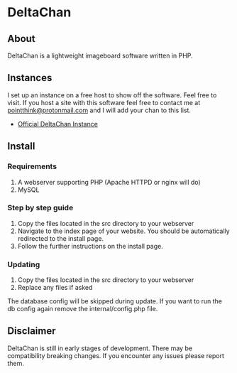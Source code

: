 # DeltaChan
## About
DeltaChan is a lightweight imageboard software written in PHP.

## Instances
I set up an instance on a free host to show off the software. Feel free to visit. If you host a site with this software feel free to contact me at pointthink@protonmail.com and I will add your chan to this list.
- [Official DeltaChan Instance](http://deltachan.atwebpages.com)

## Install
### Requirements
1. A webserver supporting PHP (Apache HTTPD or nginx will do)
2. MySQL

### Step by step guide
1. Copy the files located in the src directory to your webserver
2. Navigate to the index page of your website. You should be automatically redirected to the install page.
3. Follow the further instructions on the install page.

### Updating
1. Copy the files located in the src directory to your webserver
2. Replace any files if asked

The database config will be skipped during update.
If you want to run the db config again remove the internal/config.php file.

## Disclaimer
DeltaChan is still in early stages of development. There may be compatibility breaking changes. If you encounter any issues please report them.
